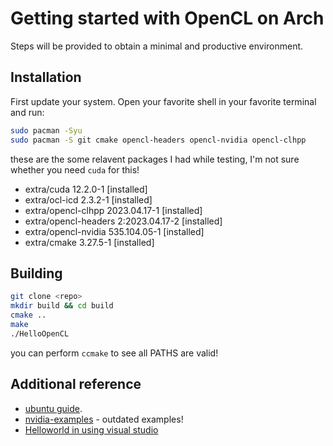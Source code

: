 # Getting started with OpenCL on Arch
Steps will be provided to obtain a minimal and productive environment.

## Installation
First update your system. Open your favorite shell in your favorite terminal and run:

``` bash
sudo pacman -Syu
sudo pacman -S git cmake opencl-headers opencl-nvidia opencl-clhpp
```

these are the some relavent packages I had while testing, I'm not sure whether you need `cuda` for this!
- extra/cuda 12.2.0-1 [installed]
- extra/ocl-icd 2.3.2-1 [installed]
- extra/opencl-clhpp 2023.04.17-1 [installed]
- extra/opencl-headers 2:2023.04.17-2 [installed]
- extra/opencl-nvidia 535.104.05-1 [installed]
- extra/cmake 3.27.5-1 [installed]

## Building
```bash
git clone <repo>
mkdir build && cd build
cmake ..
make 
./HelloOpenCL
```
you can perform `ccmake` to see all PATHS are valid!

## Additional reference
- [ubuntu guide](https://github.com/KhronosGroup/OpenCL-Guide/blob/main/chapters/getting_started_linux.md). 
- [nvidia-examples](https://developer.nvidia.com/opencl) - outdated examples!
- [Helloworld in using visual studio](https://github.com/ibrahimsenan/OpenCl-HelloWorld.git) 

